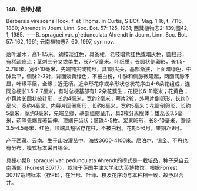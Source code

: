 **148．变绿小檗**

Berbersis virescens Hook. f. et Thoms. in Curtis, S BOt. Mag. 1 16, t. 7116, 1880; Ahrendt in Joum. Linn. Soc. Bot. 57: 125, 1961; 西藏植物志2: 139,图42, 1, 1985. ——B. spraguei var. p}edunculata Ahrendt in Journ. Linn. Soc. Bot. 57: 162, 1961; 云南植物志7: 60, 1997, syn nov.

落叶灌木，高1-1.5米。幼枝淡红色，具条棱，老枝暗紫红色或暗灰色，圆柱形，有稀疏疵点；茎刺三分叉或单生，长7-17毫米。叶纸质，长圆状倒卵形，长1.5-2.7厘米，宽6-10毫米，先端钝尖或钝形，具1刺尖头，基部渐狭，上面暗绿色，中脉扁平，侧脉2-3对，背面淡黄绿色，不被白粉，中脉和侧脉微隆起，两面网脉不显，叶缘平展，全缘；近无柄。近伞形花序或伞形状总状花序由4-6朵花组成，连同总梗长1.5-2.7厘米，有时总梗基部有1-2朵花簇生；花梗长6-11毫米；花黄色；小苞片长圆状披针形，长约4毫米，宽约2毫米；萼片2轮，外萼片倒卵形，长约6毫米，宽约4毫米，内萼片阔倒卵形，长约6毫米，宽约5毫米；花瓣倒卵形，长约5毫米，宽约3毫米，先端全缘，基部缢缩呈爪，具2枚分离腺体；雄蕊长3.5毫米，药隔先端显著延伸，顶端牙齿状；胚珠4-5枚。浆果卵形，长8-10毫米，直径3.5-4.5毫米，红色，顶端具短宿存花柱，不被白粉。花期5-6月，果期7-9月。

产于西藏、云南。生于山坡灌丛中。海拔3600-4100米。尼泊尔、锡金、不丹也有分布。模式标本采自锡金。

具梗小檗B. spraguei var. pedunculata Ahrendt的模式是一栽培品，种子采自云南西部（Forrest 30717），栽培于英国牛津大学和大英博物馆。根据Forrest 30717栽培标本（存PE），在叶形、叶缘、枝及花序均与本种相一致，故予以合并。
